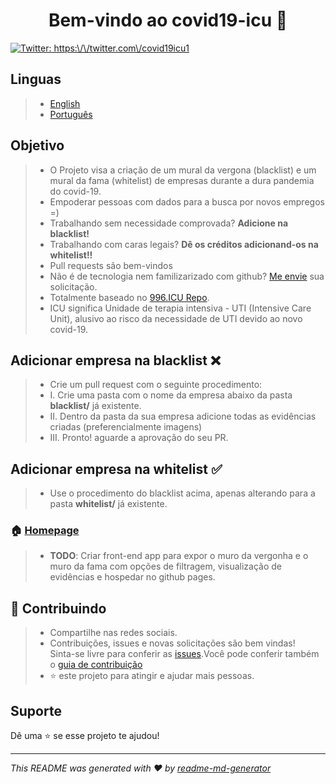 <h1 align="center">Bem-vindo ao covid19-icu 👋</h1>
<p>
  <a href="https://twitter.com/https:\/\/twitter.com\/covid19icu1" target="_blank">
    <img alt="Twitter: https:\/\/twitter.com\/covid19icu1" src="https://img.shields.io/twitter/follow/https:\/\/twitter.com\/covid19icu1.svg?style=social" />
  </a>
</p>

## Linguas

> - [English](https://github.com/covid19icu/covid19-icu/blob/master/README.md)
> - [Português](https://github.com/covid19icu/covid19-icu/blob/master/README-pt.md)

## Objetivo

> - O Projeto visa a criação de um mural da vergona (blacklist) e um mural da fama (whitelist) de empresas durante a dura pandemia do covid-19.
> - Empoderar pessoas com dados para a busca por novos empregos =)
> - Trabalhando sem necessidade comprovada? **Adicione na blacklist!**
> - Trabalhando com caras legais? **Dê os créditos adicionand-os na whitelist!!**
> - Pull requests são bem-vindos
> - Não é de tecnologia nem familizarizado com github? [Me envie](mailto:covid19icu@outlook.com) sua solicitação.
> - Totalmente baseado no [996.ICU Repo](https://github.com/996icu/996.ICU).
> - ICU significa Unidade de terapia intensiva - UTI (Intensive Care Unit), alusivo ao risco da necessidade de UTI devido ao novo covid-19.

## Adicionar empresa na blacklist ❌

> - Crie um pull request com o seguinte procedimento:
> - I. Crie uma pasta com o nome da empresa abaixo da pasta **blacklist/** já existente.
> - II. Dentro da pasta da sua empresa adicione todas as evidências criadas (preferencialmente imagens)
> - III. Pronto! aguarde a aprovação do seu PR.

## Adicionar empresa na whitelist ✅

> - Use o procedimento do blacklist acima, apenas alterando para a pasta **whitelist/** já existente.

### 🏠 [Homepage](https://github.com/covid19icu/covid19-icu)

> - **TODO**: Criar front-end app para expor o muro da vergonha e o muro da fama com opções de filtragem, visualização de evidências e hospedar no github pages.

## 🤝 Contribuindo

> - Compartilhe nas redes sociais.
> - Contribuições, issues e novas solicitações são bem vindas!<br/>Sinta-se livre para conferir as [issues](https://github.com/issues).Você pode conferir também o [guia de contribuição](https://github.com/covid19icu/covid19-icu/pulls)
> - ⭐️ este projeto para atingir e ajudar mais pessoas.

## Suporte

Dê uma ⭐️ se esse projeto te ajudou!

---

_This README was generated with ❤️ by [readme-md-generator](https://github.com/kefranabg/readme-md-generator)_
